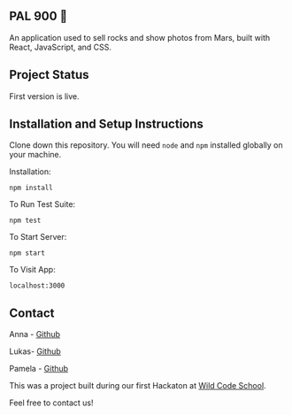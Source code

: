 ## PAL 900 :rocket:

An application used to sell rocks and show photos from Mars, built with React, JavaScript, and CSS.

## Project Status

First version is live. 

## Installation and Setup Instructions

Clone down this repository. You will need `node` and `npm` installed globally on your machine.  

Installation:

`npm install`  

To Run Test Suite:  

`npm test`  

To Start Server:

`npm start`  

To Visit App:

`localhost:3000`


## Contact

Anna - [Github](https://github.com/AnnaGosme)

Lukas- [Github](https://github.com/lukaskreibig)

Pamela - [Github](https://github.com/PamelaFeijo)

This was a project built during our first Hackaton at [Wild Code School](https://www.wildcodeschool.com/en-GB).

Feel free to contact us!


